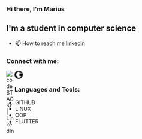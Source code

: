 ### Hi there, I'm Marius

## I'm a student in computer science  

- 📫 How to reach me [linkedin]  

### Connect with me:

[<img align="left" alt="codeSTACKr | LinkedIn" width="22px" src="https://cdn.jsdelivr.net/npm/simple-icons@v3/icons/linkedin.svg" />][linkedin]
[<img align="left" alt="codeSTACKr.com" width="22px" src="https://raw.githubusercontent.com/iconic/open-iconic/master/svg/globe.svg" />][website]

<br /> 

### Languages and Tools:

* GITHUB
* LINUX
* OOP 
* FLUTTER

<br />


[linkedin]: https://www.linkedin.com/in/mignard-marius
[website]: https://www.linkedin.com/in/mignard-marius   
